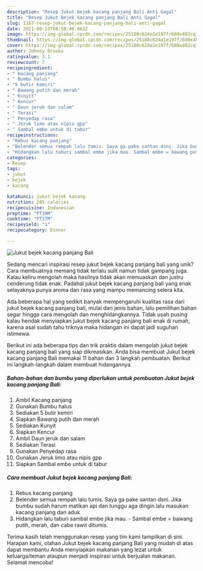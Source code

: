 ```yaml
---
description: "Resep Jukut bejek kacang panjang Bali Anti Gagal"
title: "Resep Jukut bejek kacang panjang Bali Anti Gagal"
slug: 1167-resep-jukut-bejek-kacang-panjang-bali-anti-gagal
date: 2021-08-13T08:58:46.663Z
image: https://img-global.cpcdn.com/recipes/25188c624a1e197f/680x482cq70/jukut-bejek-kacang-panjang-bali-foto-resep-utama.jpg
thumbnail: https://img-global.cpcdn.com/recipes/25188c624a1e197f/680x482cq70/jukut-bejek-kacang-panjang-bali-foto-resep-utama.jpg
cover: https://img-global.cpcdn.com/recipes/25188c624a1e197f/680x482cq70/jukut-bejek-kacang-panjang-bali-foto-resep-utama.jpg
author: Johnny Brooks
ratingvalue: 3.1
reviewcount: 7
recipeingredient:
- " Kacang panjang"
- " Bumbu halus"
- "5 butir kemiri"
- " Bawang putih dan merah"
- " Kunyit"
- " Kencur"
- " Daun jeruk dan salam"
- " Terasi"
- " Penyedap rasa"
- " Jeruk limo atau nipis gpp"
- " Sambal embe untuk di tabur"
recipeinstructions:
- "Rebus kacang panjang"
- "Belender semua rempah lalu tumis. Saya ga pake santan dsni. Jika bumbu sudah harum matikan api dan tunggu aga dingin.lalu masukan kacang panjang dan aduk"
- "Hidangkan lalu taburi sambal embe jika mau. Sambal embe = bawang putih, merah, dan cabe rawit ditumis."
categories:
- Resep
tags:
- jukut
- bejek
- kacang

katakunci: jukut bejek kacang 
nutrition: 285 calories
recipecuisine: Indonesian
preptime: "PT39M"
cooktime: "PT37M"
recipeyield: "1"
recipecategory: Dinner

---
```



![Jukut bejek kacang panjang Bali](https://img-global.cpcdn.com/recipes/25188c624a1e197f/680x482cq70/jukut-bejek-kacang-panjang-bali-foto-resep-utama.jpg)

Sedang mencari inspirasi resep jukut bejek kacang panjang bali yang unik? Cara membuatnya memang tidak terlalu sulit namun tidak gampang juga. Kalau keliru mengolah maka hasilnya tidak akan memuaskan dan justru cenderung tidak enak. Padahal jukut bejek kacang panjang bali yang enak selayaknya punya aroma dan rasa yang mampu memancing selera kita.



Ada beberapa hal yang sedikit banyak mempengaruhi kualitas rasa dari jukut bejek kacang panjang bali, mulai dari jenis bahan, lalu pemilihan bahan segar hingga cara mengolah dan menghidangkannya. Tidak usah pusing kalau hendak menyiapkan jukut bejek kacang panjang bali enak di rumah, karena asal sudah tahu triknya maka hidangan ini dapat jadi suguhan istimewa.


Berikut ini ada beberapa tips dan trik praktis dalam mengolah jukut bejek kacang panjang bali yang siap dikreasikan. Anda bisa membuat Jukut bejek kacang panjang Bali memakai 11 bahan dan 3 langkah pembuatan. Berikut ini langkah-langkah dalam membuat hidangannya.

<!--inarticleads1-->

##### Bahan-bahan dan bumbu yang diperlukan untuk pembuatan Jukut bejek kacang panjang Bali:

1. Ambil  Kacang panjang
1. Gunakan  Bumbu halus
1. Sediakan 5 butir kemiri
1. Siapkan  Bawang putih dan merah
1. Sediakan  Kunyit
1. Siapkan  Kencur
1. Ambil  Daun jeruk dan salam
1. Sediakan  Terasi
1. Gunakan  Penyedap rasa
1. Gunakan  Jeruk limo atau nipis gpp
1. Siapkan  Sambal embe untuk di tabur




<!--inarticleads2-->

##### Cara membuat Jukut bejek kacang panjang Bali:

1. Rebus kacang panjang
1. Belender semua rempah lalu tumis. Saya ga pake santan dsni. Jika bumbu sudah harum matikan api dan tunggu aga dingin.lalu masukan kacang panjang dan aduk
1. Hidangkan lalu taburi sambal embe jika mau. - Sambal embe = bawang putih, merah, dan cabe rawit ditumis.




Terima kasih telah menggunakan resep yang tim kami tampilkan di sini. Harapan kami, olahan Jukut bejek kacang panjang Bali yang mudah di atas dapat membantu Anda menyiapkan makanan yang lezat untuk keluarga/teman ataupun menjadi inspirasi untuk berjualan makanan. Selamat mencoba!
